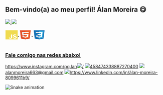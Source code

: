## Bem-vindo(a) ao meu perfil! Álan Moreira 😋

 <div>
  <a href="https://github.com/pqlan">
  <img height="180em" src="https://github-readme-stats.vercel.app/api?username=pqlan&show_icons=true&theme=tokyonight&include_all_commits=true&count_private=true"/>
  <img height="180em" src="https://github-readme-stats.vercel.app/api/top-langs/?username=pqlan&layout=compact&langs_count=6&theme=tokyonight"/>
</div>
<div style="display: inline_block"><br>
  <img align="center" alt="Js" height="30" width="40" src="https://raw.githubusercontent.com/devicons/devicon/master/icons/javascript/javascript-plain.svg">
  <img align="center" alt="HTML" height="30" width="40" src="https://raw.githubusercontent.com/devicons/devicon/master/icons/html5/html5-original.svg">
  <img align="center" alt="CSS" height="30" width="40" src="https://raw.githubusercontent.com/devicons/devicon/master/icons/css3/css3-original.svg">
</div>

 <br>

  ### Fale comigo nas redes abaixo!

<div> 
  <a href="" target="_blank">https://www.instagram.com/pq.lan<img src="https://img.shields.io/badge/-Instagram-%23E4405F?style=for-the-badge&logo=instagram&logoColor=white" target="_blank">/</a>
  <a href="" target="_blank"><img src="https://img.shields.io/badge/Discord-7289DA?style=for-the-badge&logo=discord&logoColor=white" target="_blank">458474338887270400</a> 
  <a href=""><img src="https://img.shields.io/badge/-Gmail-%23333?style=for-the-badge&logo=gmail&logoColor=white" target="_blank">alanmoreira663@gmail.com</a>
  <a href="" target="_blank"><img src="https://img.shields.io/badge/-LinkedIn-%230077B5?style=for-the-badge&logo=linkedin&logoColor=white" target="_blank">https://www.linkedin.com/in/álan-moreira-8099611b9/</a> 

  ![Snake animation](https://github.com/pqlan/pqlan/blob/output/github-contribution-grid-snake.svg)
